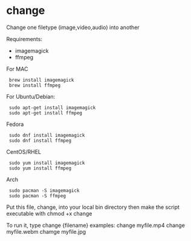 # change
Change one filetype (image,video,audio) into another

Requirements:
 - imagemagick
 - ffmpeg

  For MAC 

     brew install imagemagick
     brew install ffmpeg
  For Ubuntu/Debian:
 
     sudo apt-get install imagemagick
     sudo apt-get install ffmpeg
  Fedora

     sudo dnf install imagemagick
     sudo dnf install ffmpeg
  CentOS/RHEL

     sudo yum install imagemagick
     sudo yum install ffmpeg
  Arch

     sudo pacman -S imagemagick
     sudo pacman -S ffmpeg



Put this file, change, into your local bin directory then make the script executable with
chmod +x change

To run it, type change {filename}
examples:
change myfile.mp4
change myfile.webm
chamge myfile.jpg

